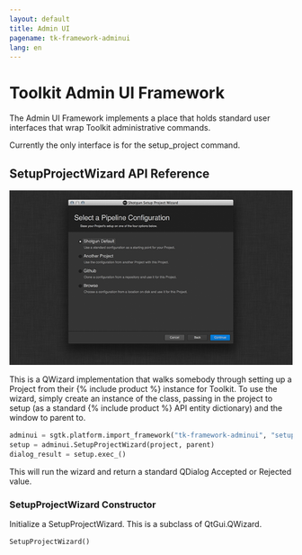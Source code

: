 ```yaml
---
layout: default
title: Admin UI
pagename: tk-framework-adminui
lang: en
---
```


# Toolkit Admin UI Framework

The Admin UI Framework implements a place that holds standard user interfaces that wrap Toolkit
administrative commands.

Currently the only interface is for the setup_project command.

## SetupProjectWizard API Reference

![](images/setup_project_wizard.png)

This is a QWizard implementation that walks somebody through setting up a Project
from their {% include product %} instance for Toolkit.  To use the wizard, simply create an
instance of the class, passing in the project to setup (as a standard {% include product %} API
entity dictionary) and the window to parent to.

```python
adminui = sgtk.platform.import_framework("tk-framework-adminui", "setup_project")
setup = adminui.SetupProjectWizard(project, parent)
dialog_result = setup.exec_()
```

This will run the wizard and return a standard QDialog Accepted or Rejected value.

### SetupProjectWizard Constructor

Initialize a SetupProjectWizard.  This is a subclass of QtGui.QWizard.

```python
SetupProjectWizard()
```
